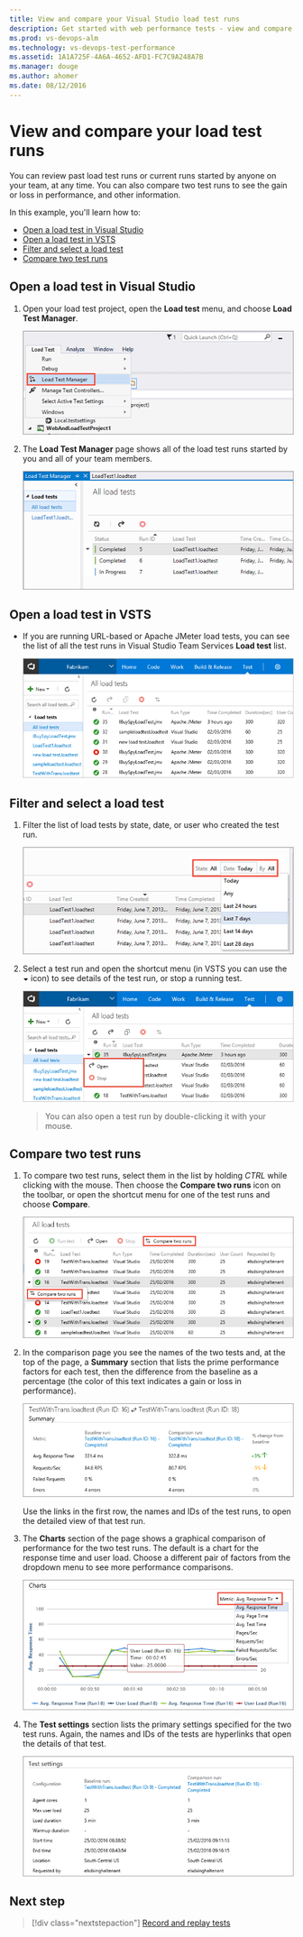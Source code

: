 ```yaml
---
title: View and compare your Visual Studio load test runs 
description: Get started with web performance tests - view and compare your Visual Studio Team Services load test runs
ms.prod: vs-devops-alm
ms.technology: vs-devops-test-performance
ms.assetid: 1A1A725F-4A6A-4652-AFD1-FC7C9A248A7B
ms.manager: douge
ms.author: ahomer
ms.date: 08/12/2016
---
```


# View and compare your load test runs

You can review past load test runs or current runs started by 
anyone on your team, at any time. You can also compare two
test runs to see the gain or loss in performance, and other
information.

In this example, you'll learn how to:

* [Open a load test in Visual Studio](#openvs)
* [Open a load test in VSTS](#opents)
* [Filter and select a load test](#filterselect)
* [Compare two test runs](#comparetests)

<a name="openvs"></a>
## Open a load test in Visual Studio

1. Open your load test project, open the **Load test** menu, and choose
   **Load Test Manager**. 

   ![Open Load Test Manager](_img/performance-reports/LoadTestManager.png)

1. The **Load Test Manager** page shows all of the load test runs started by you 
   and all of your team members.

   ![View all the past and current load test runs](_img/performance-reports/LoadTestManagerView.png)

<a name="opents"></a>
## Open a load test in VSTS

* If you are running URL-based or Apache JMeter load tests, you
  can see the list of all the test runs in Visual Studio Team
  Services **Load test** list. 

  ![List of load test runs in Visual Studio Team Services](_img/performance-reports/LoadTestViewListTS.png)

<a name="filterselect"></a>
## Filter and select a load test

1. Filter the list of  load tests by state, date, or user who created the test run.

   ![Filter load test runs by state, date, or user](_img/performance-reports/LoadTestFilterView.png)

1. Select a test run and open the shortcut menu (in VSTS you can
   use the ![down arrow](_img/performance-reports/LoadTestListMenu-icon.png) 
   icon) to see details of the test run, or stop a running test. 

   ![Shortcut menu commands for a test run](_img/performance-reports/LoadTestListShortcutMenu.png)

   >You can also open a test run by double-clicking it with your mouse.

<a name="comparetests"></a>
## Compare two test runs

1. To compare two test runs, select them in the list by
   holding _CTRL_ while clicking with the mouse. Then choose
   the **Compare two runs** icon on the toolbar, or open the shortcut
   menu for one of the test runs and choose **Compare**.

   ![Comparing two test runs](_img/performance-reports/LoadTestSelectTwoCompare.png)

1. In the comparison page you see the names of the two tests
   and, at the top of the page, a **Summary** section that lists
   the prime performance factors for each test, then the difference
   from the baseline as a percentage (the color of this text 
   indicates a gain or loss in performance).  

   ![The Summary section of the test run comparison page](_img/performance-reports/LoadTestCompareSummaryView.png)

   Use the links in the first row, the names and IDs of the test
   runs, to open the detailed view of that test run.

1. The **Charts** section of the page shows a graphical comparison
   of performance for the two test runs. The default is a chart for
   the response time and user load. Choose a different pair of factors
   from the dropdown menu to see more performance comparisons.

   ![The Charts section of the test run comparison page](_img/performance-reports/LoadTestCompareChartsView.png)

1. The **Test settings** section lists the primary settings 
   specified for the two test runs. Again, the names and IDs
   of the tests are hyperlinks that open the details of that test.

   ![The Test Settings section of the test run comparison page](_img/performance-reports/LoadTestCompareTestSettings.png)

## Next step

> [!div class="nextstepaction"]
> [Record and replay tests](record-and-replay-cloud-load-tests.md)
